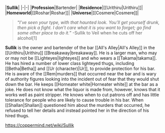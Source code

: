 |**Sullik**|
|-|-|
|**Profession**|Bartender|
|**Residence**|[[Urithiru\|Urithiru]]|
|**Homeworld**|[[Roshar\|Roshar]]|
|**Universe**|[[Cosmere\|Cosmere]]|

>“*I’ve seen your type, with that haunted look. You’ll get yourself drunk, then pick a fight. I don’t care what it is you want to forget; go find some other place to do it.*”
\-Sullik to Veil when he cuts off her alcohol[1]


**Sullik** is the owner and bartender of the bar [[All's Alley\|All's Alley]] in the [[Urithiru\|Urithiru]] [[Breakaway\|breakaway]]. He is a larger man, who may or may not be [[Lighteyes\|lighteyes]] and who wears a [[Takama\|takama]]. He has hired a number of lower class lighteyed thugs, including [[Betha\|Betha]] and [[Ur (character)\|Ur]], to provide protection for his bar.
He is aware of the [[Rem\|murders]] that occurred near the bar and is wary of authority figures looking into the incident out of fear that they would shut down the bar.
He keeps [[Horneater white\|Horneater white]] at the bar as a joke. He does not know what the liquor is made from, however, knows that it works well as paint stripper. He knows when to cut patrons off and has little tolerance for people who are likely to cause trouble in his bar.
When [[Shallan\|Shallan]] questioned him about the murders that occurred, he refused to tell her details and instead pointed her in the direction of his hired thugs.



https://coppermind.net/wiki/Sullik